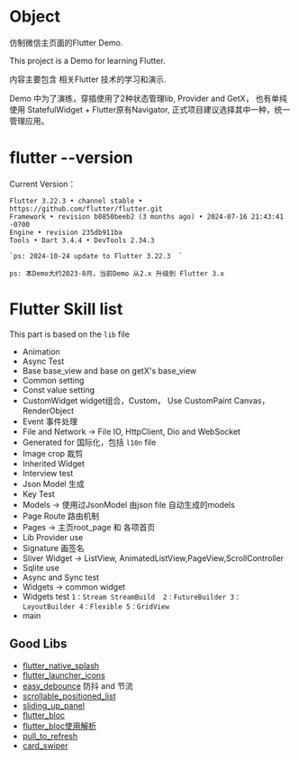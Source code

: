 # Object

仿制微信主页面的Flutter Demo.

This project is a Demo for learning Flutter.

内容主要包含 相关Flutter 技术的学习和演示.

Demo 中为了演练，穿插使用了2种状态管理lib, Provider and GetX， 也有单纯使用 StatefulWidget +
Flutter原有Navigator,
正式项目建议选择其中一种，统一管理应用。

# flutter --version

Current Version：

```
Flutter 3.22.3 • channel stable • https://github.com/flutter/flutter.git
Framework • revision b0850beeb2 (3 months ago) • 2024-07-16 21:43:41 -0700
Engine • revision 235db911ba
Tools • Dart 3.4.4 • DevTools 2.34.3

`ps: 2024-10-24 update to Flutter 3.22.3  `

```

`ps: 本Demo大约2023-8月，当前Demo 从2.x 升级到 Flutter 3.x`

# Flutter Skill list

This part is based on the `lib` file

* Animation
* Async Test
* Base base_view and base on getX's base_view
* Common setting
* Const value setting
* CustomWidget widget组合，Custom， Use CustomPaint Canvas，RenderObject
* Event 事件处理
* File and Network -> File IO, HttpClient, Dio and WebSocket
* Generated for 国际化，包括 `l10n` file
* Image crop 裁剪
* Inherited Widget
* Interview test
* Json Model 生成
* Key Test
* Models -> 使用过JsonModel 由json file 自动生成的models
* Page Route 路由机制
* Pages -> 主页root_page 和 各项首页
* Lib Provider use
* Signature 画签名
* Sliver Widget -> ListView, AnimatedListView,PageView,ScrollController
* Sqlite use
* Async and Sync test
* Widgets -> common widget
* Widgets test `1：Stream StreamBuild  2：FutureBuilder 3：LayoutBuilder 4：Flexible 5：GridView`
* main

## Good Libs

* [flutter_native_splash](https://pub-web.flutter-io.cn/packages/flutter_native_splash)
* [flutter_launcher_icons](https://pub-web.flutter-io.cn/packages/flutter_launcher_icons)
* [easy_debounce](https://pub-web.flutter-io.cn/packages/easy_debounce) 防抖 and 节流
* [scrollable_positioned_list](https://pub-web.flutter-io.cn/packages/scrollable_positioned_list)
* [sliding_up_panel](https://pub-web.flutter-io.cn/packages/sliding_up_panel)
* [flutter_bloc](https://pub-web.flutter-io.cn/packages/flutter_bloc)
* [flutter_bloc使用解析](https://juejin.cn/post/6856268776510504968#heading-16)
* [pull_to_refresh](https://github.com/peng8350/flutter_pulltorefresh/blob/master/README_CN.md)
* [card_swiper](https://pub-web.flutter-io.cn/packages/card_swiper)


